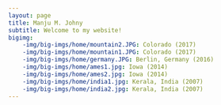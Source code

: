 ```yaml
---
layout: page
title: Manju M. Johny
subtitle: Welcome to my website!
bigimg: 
	-img/big-imgs/home/mountain2.JPG: Colorado (2017)
    -img/big-imgs/home/mountain1.JPG: Colorado (2017)
    -img/big-imgs/home/germany.JPG: Berlin, Germany (2016)
    -img/big-imgs/home/ames1.jpg: Iowa (2014)
    -img/big-imgs/home/ames2.jpg: Iowa (2014)
    -img/big-imgs/home/india1.jpg: Kerala, India (2007)
    -img/big-imgs/home/india2.jpg: Kerala, India (2007)
---
```

